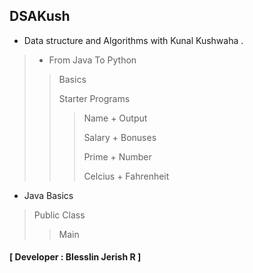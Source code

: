 ## DSAKush
- Data structure and Algorithms with Kunal Kushwaha .
> -  From Java To Python
>> Basics
>>
>> Starter Programs
>>
>>> Name + Output
>>> 
>>> Salary + Bonuses
>>> 
>>> Prime + Number
>>> 
>>> Celcius + Fahrenheit
- Java Basics
> Public Class
>>Main
>>
>>
#### [ Developer : Blesslin Jerish R ]
